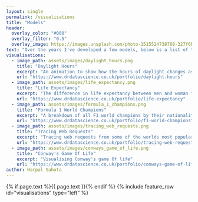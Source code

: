 ```yaml
---
layout: single
permalink: /visualisations
title: "Models"
header:
  overlay_color: "#000"
  overlay_filter: "0.5"
  overlay_image: https://images.unsplash.com/photo-1515524738708-327f6b0037a7?ixlib=rb-1.2.1&ixid=eyJhcHBfaWQiOjEyMDd9&auto=format&fit=crop&w=1350&q=80
text: "Over the years I've developed a few models, below is a list of them which are deployed and free to use"
visualisations:
  - image_path: assets/images/daylight_hours.png
    title: "Daylight Hours"
    excerpt: "An animation to show how the hours of daylight changes as a function of latitude and day of year"
    url: "https://www.drdatascience.co.uk/portfolio/daylight-hours"
  - image_path: assets/images/life_expectancy.png
    title: "Life Expectancy"
    excerpt: "The difference in life expectancy between men and woman from various countries overtime"
    url: "https://www.drdatascience.co.uk/portfolio/life-expectancy"
  - image_path: assets/images/formula_1_champions.png
    title: "Formula 1 World Champions"
    excerpt: "A breakdown of all F1 world champions by their nationality"
    url: "https://www.drdatascience.co.uk/portfolio/f1-world-champions"
  - image_path: assets/images/tracing_web_requests.png
    title: "Tracing Web Requests"
    excerpt: "Tracing web requests from some of the worlds most popular websites"
    url: "https://www.drdatascience.co.uk/portfolio/tracing-web-requests"
  - image_path: assets/images/conways_game_of_life.png
    title: "Conway's Game Of Life"
    excerpt: "Visualising Conway's game Of life"
    url: "https://www.drdatascience.co.uk/portfolio/conways-game-of-life"
author: Harpal Sahota
---
```

{% if page.text %}{{ page.text }}{% endif %}
{% include feature_row id="visualisations" type="left" %}
